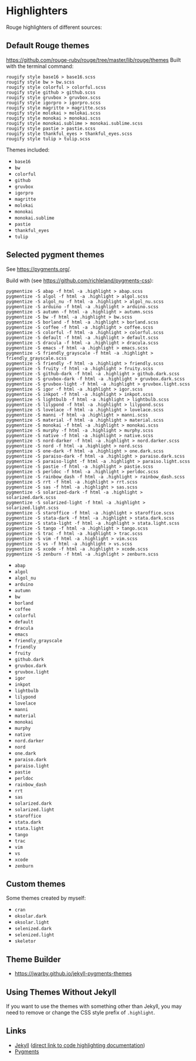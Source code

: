 # Highlighters

Rouge highlighters of different sources:

## Default Rouge themes

<https://github.com/rouge-ruby/rouge/tree/master/lib/rouge/themes> Built with
the terminal command:

``` shell
rougify style base16 > base16.scss
rougify style bw > bw.scss
rougify style colorful > colorful.scss
rougify style github > github.scss
rougify style gruvbox > gruvbox.scss
rougify style igorpro > igorpro.scss
rougify style magritte > magritte.scss
rougify style molokai > molokai.scss
rougify style monokai > monokai.scss
rougify style monokai.sublime > monokai.sublime.scss
rougify style pastie > pastie.scss
rougify style thankful_eyes > thankful_eyes.scss
rougify style tulip > tulip.scss
```

Themes included:

- `base16`
- `bw`
- `colorful`
- `github`
- `gruvbox`
- `igorpro`
- `magritte`
- `molokai`
- `monokai`
- `monokai.sublime`
- `pastie`
- `thankful_eyes`
- `tulip`


## Selected pygment themes

See <https://pygments.org/>.

Build with (see <https://github.com/richleland/pygments-css>):

``` shell
pygmentize -S abap -f html -a .highlight > abap.scss
pygmentize -S algol -f html -a .highlight > algol.scss
pygmentize -S algol_nu -f html -a .highlight > algol_nu.scss
pygmentize -S arduino -f html -a .highlight > arduino.scss
pygmentize -S autumn -f html -a .highlight > autumn.scss
pygmentize -S bw -f html -a .highlight > bw.scss
pygmentize -S borland -f html -a .highlight > borland.scss
pygmentize -S coffee -f html -a .highlight > coffee.scss
pygmentize -S colorful -f html -a .highlight > colorful.scss
pygmentize -S default -f html -a .highlight > default.scss
pygmentize -S dracula -f html -a .highlight > dracula.scss
pygmentize -S emacs -f html -a .highlight > emacs.scss
pygmentize -S friendly_grayscale -f html -a .highlight > friendly_grayscale.scss
pygmentize -S friendly -f html -a .highlight > friendly.scss
pygmentize -S fruity -f html -a .highlight > fruity.scss
pygmentize -S github-dark -f html -a .highlight > github.dark.scss
pygmentize -S gruvbox-dark -f html -a .highlight > gruvbox.dark.scss
pygmentize -S gruvbox-light -f html -a .highlight > gruvbox.light.scss
pygmentize -S igor -f html -a .highlight > igor.scss
pygmentize -S inkpot -f html -a .highlight > inkpot.scss
pygmentize -S lightbulb -f html -a .highlight > lightbulb.scss
pygmentize -S lilypond -f html -a .highlight > lilypond.scss
pygmentize -S lovelace -f html -a .highlight > lovelace.scss
pygmentize -S manni -f html -a .highlight > manni.scss
pygmentize -S material -f html -a .highlight > material.scss
pygmentize -S monokai -f html -a .highlight > monokai.scss
pygmentize -S murphy -f html -a .highlight > murphy.scss
pygmentize -S native -f html -a .highlight > native.scss
pygmentize -S nord-darker -f html -a .highlight > nord.darker.scss
pygmentize -S nord -f html -a .highlight > nord.scss
pygmentize -S one-dark -f html -a .highlight > one.dark.scss
pygmentize -S paraiso-dark -f html -a .highlight > paraiso.dark.scss
pygmentize -S paraiso-light -f html -a .highlight > paraiso.light.scss
pygmentize -S pastie -f html -a .highlight > pastie.scss
pygmentize -S perldoc -f html -a .highlight > perldoc.scss
pygmentize -S rainbow_dash -f html -a .highlight > rainbow_dash.scss
pygmentize -S rrt -f html -a .highlight > rrt.scss
pygmentize -S sas -f html -a .highlight > sas.scss
pygmentize -S solarized-dark -f html -a .highlight > solarized.dark.scss
pygmentize -S solarized-light -f html -a .highlight > solarized.light.scss
pygmentize -S staroffice -f html -a .highlight > staroffice.scss
pygmentize -S stata-dark -f html -a .highlight > stata.dark.scss
pygmentize -S stata-light -f html -a .highlight > stata.light.scss
pygmentize -S tango -f html -a .highlight > tango.scss
pygmentize -S trac -f html -a .highlight > trac.scss
pygmentize -S vim -f html -a .highlight > vim.scss
pygmentize -S vs -f html -a .highlight > vs.scss
pygmentize -S xcode -f html -a .highlight > xcode.scss
pygmentize -S zenburn -f html -a .highlight > zenburn.scss
```

- `abap`
- `algol`
- `algol_nu`
- `arduino`
- `autumn`
- `bw`
- `borland`
- `coffee`
- `colorful`
- `default`
- `dracula`
- `emacs`
- `friendly_grayscale`
- `friendly`
- `fruity`
- `github.dark`
- `gruvbox.dark`
- `gruvbox.light`
- `igor`
- `inkpot`
- `lightbulb`
- `lilypond`
- `lovelace`
- `manni`
- `material`
- `monokai`
- `murphy`
- `native`
- `nord.darker`
- `nord`
- `one.dark`
- `paraiso.dark`
- `paraiso.light`
- `pastie`
- `perldoc`
- `rainbow_dash`
- `rrt`
- `sas`
- `solarized.dark`
- `solarized.light`
- `staroffice`
- `stata.dark`
- `stata.light`
- `tango`
- `trac`
- `vim`
- `vs`
- `xcode`
- `zenburn`

## Custom themes

Some themes created by myself:

- `cran`
- `oksolar.dark`
- `oksolar.light`
- `selenized.dark`
- `selenized.light`
- `skeletor`

## Theme Builder

-   <https://jwarby.github.io/jekyll-pygments-themes>

## Using Themes Without Jekyll

If you want to use the themes with something other than Jekyll, you may need to
remove or change the CSS style prefix of `.highlight`.

## Links

-   [Jekyll](http://jekyllrb.com/) ([direct link to code highlighting
    documentation](http://jekyllrb.com/docs/templates/#code-snippet-highlighting))
-   [Pygments](http://pygments.org)
